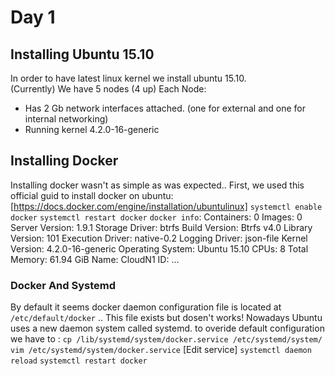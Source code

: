 # Day 1

## Installing Ubuntu 15.10
In order to have latest linux kernel we install ubuntu 15.10.  
(Currently) We have 5 nodes (4 up) Each Node:

- Has 2 Gb network interfaces attached. (one for external and one for internal networking)
- Running kernel 4.2.0-16-generic


## Installing Docker

Installing docker wasn't as simple as was expected..
First, we used this official guid to install docker on ubuntu:
[https://docs.docker.com/engine/installation/ubuntulinux]
`systemctl enable docker`
`systemctl restart docker`
`docker info`:
	Containers: 0
  Images: 0
  Server Version: 1.9.1
  Storage Driver: btrfs
  Build Version: Btrfs v4.0
  Library Version: 101
  Execution Driver: native-0.2
  Logging Driver: json-file
  Kernel Version: 4.2.0-16-generic
  Operating System: Ubuntu 15.10
  CPUs: 8
  Total Memory: 61.94 GiB
  Name: CloudN1
  ID: ...

### Docker And Systemd 
By default it seems docker daemon configuration file is located at `/etc/default/docker` .. This file exists but dosen't works! 
Nowadays Ubuntu uses a new daemon system called systemd. to overide default configuration we have to :
`cp /lib/systemd/system/docker.service /etc/systemd/system/` 
`vim /etc/systemd/system/docker.service`
[Edit service]
`systemctl daemon reload`
`systemctl restart docker`
